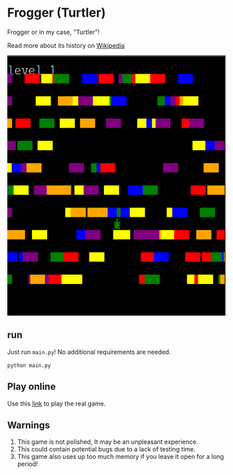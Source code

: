 # Frogger (Turtler)

Frogger or in my case, "Turtler"!

Read more about its history on [Wikipedia](https://en.wikipedia.org/wiki/Frogger)


<img src="https://github.com/Id-Dark-Dragon/Python-Mini-Games/blob/main/4-Frogger/git-asset/Screenshot%202023-11-14%20013406.png" width="800" height="600">

## run
Just run `main.py`!
No additional requirements are needed.
```
python main.py
```

## Play online
Use this [link](https://froggerclassic.appspot.com/) to play the real game.

## Warnings
1. This game is not polished, It may be an unpleasant experience.
1. This could contain potential bugs due to a lack of testing time.
2. This game also uses up too much memory if you leave it open for a long period!
